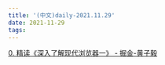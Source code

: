 ```yaml
---
title: '(中文)daily-2021.11.29'
date: 2021-11-29
tags:
---
```


[0. 精读《深入了解现代浏览器一》 - 掘金-黄子毅](https://juejin.cn/post/7035791817803038728)